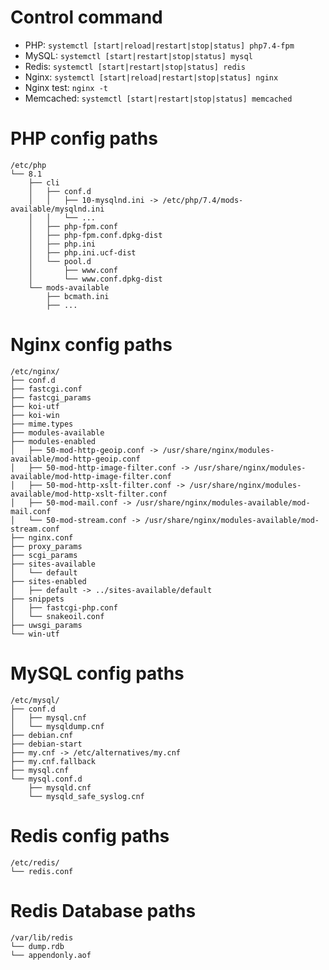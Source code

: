 # Control command

- PHP: `systemctl [start|reload|restart|stop|status] php7.4-fpm`
- MySQL: `systemctl [start|restart|stop|status] mysql`
- Redis: `systemctl [start|restart|stop|status] redis`
- Nginx: `systemctl [start|reload|restart|stop|status] nginx`
- Nginx test: `nginx -t`
- Memcached: `systemctl [start|restart|stop|status] memcached`

# PHP config paths

```
/etc/php
└── 8.1
    ├── cli
    │   ├── conf.d
    │   │   ├── 10-mysqlnd.ini -> /etc/php/7.4/mods-available/mysqlnd.ini
    │   │   └── ...
    │   ├── php-fpm.conf
    │   ├── php-fpm.conf.dpkg-dist
    │   ├── php.ini
    │   ├── php.ini.ucf-dist
    │   └── pool.d
    │       ├── www.conf
    │       └── www.conf.dpkg-dist
    └── mods-available
        ├── bcmath.ini
        ├── ...
```

# Nginx config paths

```
/etc/nginx/
├── conf.d
├── fastcgi.conf
├── fastcgi_params
├── koi-utf
├── koi-win
├── mime.types
├── modules-available
├── modules-enabled
│   ├── 50-mod-http-geoip.conf -> /usr/share/nginx/modules-available/mod-http-geoip.conf
│   ├── 50-mod-http-image-filter.conf -> /usr/share/nginx/modules-available/mod-http-image-filter.conf
│   ├── 50-mod-http-xslt-filter.conf -> /usr/share/nginx/modules-available/mod-http-xslt-filter.conf
│   ├── 50-mod-mail.conf -> /usr/share/nginx/modules-available/mod-mail.conf
│   └── 50-mod-stream.conf -> /usr/share/nginx/modules-available/mod-stream.conf
├── nginx.conf
├── proxy_params
├── scgi_params
├── sites-available
│   └── default
├── sites-enabled
│   ├── default -> ../sites-available/default
├── snippets
│   ├── fastcgi-php.conf
│   └── snakeoil.conf
├── uwsgi_params
└── win-utf
```

# MySQL config paths

```
/etc/mysql/
├── conf.d
│   ├── mysql.cnf
│   └── mysqldump.cnf
├── debian.cnf
├── debian-start
├── my.cnf -> /etc/alternatives/my.cnf
├── my.cnf.fallback
├── mysql.cnf
└── mysql.conf.d
    ├── mysqld.cnf
    └── mysqld_safe_syslog.cnf
```

# Redis config paths

```
/etc/redis/
└── redis.conf
```

# Redis Database paths

```
/var/lib/redis
└── dump.rdb
└── appendonly.aof

```

